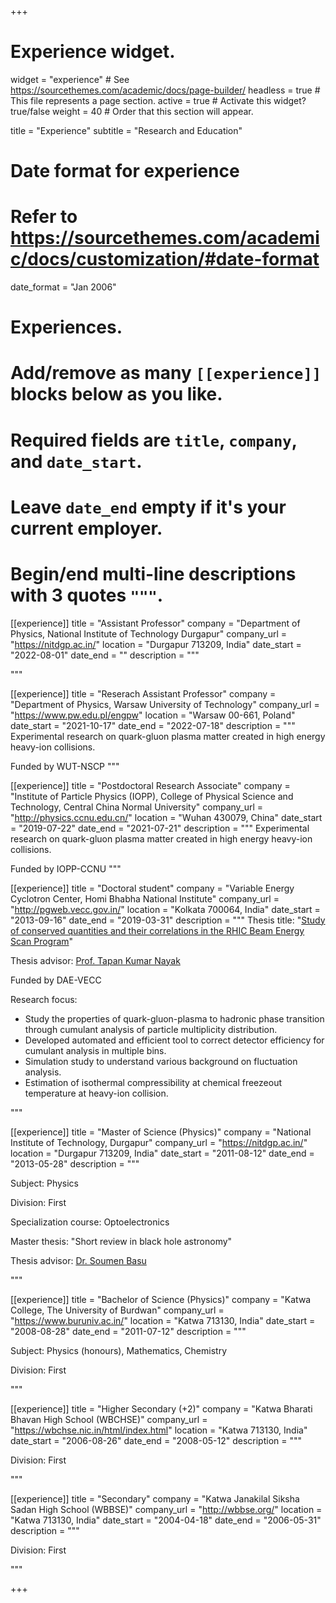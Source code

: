 +++
# Experience widget.
widget = "experience"  # See https://sourcethemes.com/academic/docs/page-builder/
headless = true  # This file represents a page section.
active = true  # Activate this widget? true/false
weight = 40  # Order that this section will appear.

title = "Experience"
subtitle = "Research and Education"

# Date format for experience
#   Refer to https://sourcethemes.com/academic/docs/customization/#date-format
date_format = "Jan 2006"

# Experiences.
#   Add/remove as many `[[experience]]` blocks below as you like.
#   Required fields are `title`, `company`, and `date_start`.
#   Leave `date_end` empty if it's your current employer.
#   Begin/end multi-line descriptions with 3 quotes `"""`.

[[experience]]
  title = "Assistant Professor"
  company = "Department of Physics, National Institute of Technology Durgapur"
  company_url = "https://nitdgp.ac.in/"
  location = "Durgapur 713209, India"
  date_start = "2022-08-01"
  date_end = ""
  description = """
  
  """

[[experience]]
  title = "Reserach Assistant Professor"
  company = "Department of Physics, Warsaw University of Technology"
  company_url = "https://www.pw.edu.pl/engpw"
  location = "Warsaw 00-661, Poland"
  date_start = "2021-10-17"
  date_end = "2022-07-18"
  description = """
  Experimental research on quark-gluon plasma matter created in high energy heavy-ion collisions.

  Funded by WUT-NSCP
  """

[[experience]]
  title = "Postdoctoral Research Associate"
  company = "Institute of Particle Physics (IOPP), College of Physical Science and Technology, Central China Normal University"
  company_url = "http://physics.ccnu.edu.cn/"
  location = "Wuhan 430079, China"
  date_start = "2019-07-22"
  date_end = "2021-07-21"
  description = """
  Experimental research on quark-gluon plasma matter created in high energy heavy-ion collisions.

  Funded by IOPP-CCNU
  """

[[experience]]
  title = "Doctoral student"
  company = "Variable Energy Cyclotron Center, Homi Bhabha National Institute"
  company_url = "http://pgweb.vecc.gov.in/"
  location = "Kolkata 700064, India"
  date_start = "2013-09-16"
  date_end = "2019-03-31"
  description = """
  Thesis title: "[Study of conserved quantities and their correlations in the RHIC Beam Energy Scan Program](https://drupal.star.bnl.gov/STAR/files/thesisHBNI.pdf)"

  Thesis advisor: [Prof. Tapan Kumar Nayak](https://nayak.web.cern.ch/nayak/index.html)

  Funded by DAE-VECC

  Research focus: 

  * Study the properties of quark-gluon-plasma to hadronic phase transition through cumulant analysis of particle multiplicity distribution.
  * Developed automated and efficient tool to correct detector efficiency for cumulant analysis in multiple bins.
  * Simulation study to understand various background on fluctuation analysis.
  * Estimation of isothermal compressibility at chemical freezeout temperature at heavy-ion collision. 

  """

[[experience]]
  title = "Master of Science (Physics)"
  company = "National Institute of Technology, Durgapur"
  company_url = "https://nitdgp.ac.in/"
  location = "Durgapur 713209, India"
  date_start = "2011-08-12"
  date_end = "2013-05-28"
  description = """

  Subject: Physics

  Division: First

  Specialization course: Optoelectronics

  Master thesis: "Short review in black hole astronomy"

  Thesis advisor: [Dr. Soumen Basu](https://nitdgp.ac.in/faculty/2a69b6db-47ec-47e4-9954-4b6b69a52426)

  """

[[experience]]
  title = "Bachelor of Science (Physics)"
  company = "Katwa College, The University of Burdwan"
  company_url = "https://www.buruniv.ac.in/"
  location = "Katwa 713130, India"
  date_start = "2008-08-28"
  date_end = "2011-07-12"
  description = """

  Subject: Physics (honours), Mathematics, Chemistry

  Division: First

  """


[[experience]]
  title = "Higher Secondary (+2)"
  company = "Katwa Bharati Bhavan High School (WBCHSE)"
  company_url = "https://wbchse.nic.in/html/index.html"
  location = "Katwa 713130, India"
  date_start = "2006-08-26"
  date_end = "2008-05-12"
  description = """

  Division: First

  """

[[experience]]
  title = "Secondary"
  company = "Katwa Janakilal Siksha Sadan High School (WBBSE)"
  company_url = "http://wbbse.org/"
  location = "Katwa 713130, India"
  date_start = "2004-04-18"
  date_end = "2006-05-31"
  description = """

  Division: First

  """

+++
